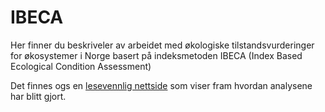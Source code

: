 # IBECA
Her finner du beskriveler av arbeidet med økologiske tilstandsvurderinger for økosystemer i Norge basert på indeksmetoden IBECA (Index Based Ecological Condition Assessment)

Det finnes ogs en [lesevennlig nettside](https://ninanor.github.io/IBECA/index.html) som viser fram hvordan analysene har blitt gjort.
